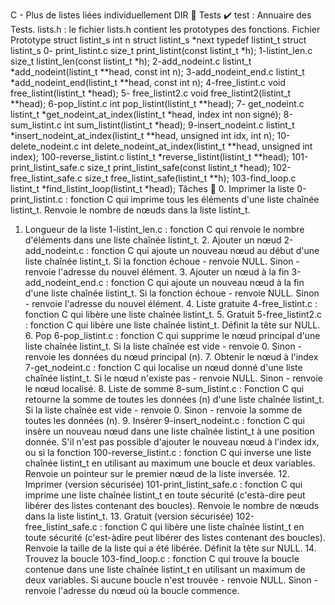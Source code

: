C - Plus de listes liées individuellement DIR 📁 Tests ✔️ test : Annuaire des Tests.
lists.h : le fichier lists.h contient les prototypes des fonctions.
Fichier Prototype struct listint_s int n struct listint_s *next typedef listint_t struct listint_s 0-
print_listint.c size_t print_listint(const listint_t *h); 1-listint_len.c size_t listint_len(const listint_t *h);
2-add_nodeint.c listint_t *add_nodeint(listint_t **head, const int n); 3-add_nodeint_end.c listint_t
*add_nodeint_end(listint_t **head, const int n); 4-free_listint.c void free_listint(listint_t *head); 5-
free_listint2.c void free_listint2(listint_t **head); 6-pop_listint.c int pop_listint(listint_t **head); 7-
get_nodeint.c listint_t *get_nodeint_at_index(listint_t *head, index int non signé); 8-sum_listint.c
int sum_listint(listint_t *head); 9-insert_nodeint.c listint_t *insert_nodeint_at_index(listint_t **head,
unsigned int idx, int n); 10-delete_nodeint.c int delete_nodeint_at_index(listint_t **head, unsigned
int index); 100-reverse_listint.c listint_t *reverse_listint(listint_t **head); 101-print_listint_safe.c
size_t print_listint_safe(const listint_t *head); 102-free_listint_safe.c size_t
free_listint_safe(listint_t **h); 103-find_loop.c listint_t *find_listint_loop(listint_t *head); Tâches 📃
0. Imprimer la liste
0-print_listint.c : fonction C qui imprime tous les éléments d'une liste chaînée listint_t. Renvoie le
nombre de nœuds dans la liste listint_t.
1. Longueur de la liste
1-listint_len.c : fonction C qui renvoie le nombre d'éléments dans une liste chaînée listint_t. 2.
Ajouter un nœud
2-add_nodeint.c : fonction C qui ajoute un nouveau nœud au début d'une liste chaînée listint_t. Si
la fonction échoue - renvoie NULL. Sinon - renvoie l'adresse du nouvel élément. 3. Ajouter un
nœud à la fin
3-add_nodeint_end.c : fonction C qui ajoute un nouveau nœud à la fin d'une liste chaînée listint_t.
Si la fonction échoue - renvoie NULL. Sinon - renvoie l'adresse du nouvel élément. 4. Liste
gratuite
4-free_listint.c : fonction C qui libère une liste chaînée listint_t. 5. Gratuit
5-free_listint2.c : fonction C qui libère une liste chaînée listint_t. Définit la tête sur NULL. 6. Pop
6-pop_listint.c : fonction C qui supprime le nœud principal d'une liste chaînée listint_t. Si la liste
chaînée est vide - renvoie 0. Sinon - renvoie les données du nœud principal (n). 7. Obtenir le
nœud à l'index
7-get_nodeint.c : fonction C qui localise un nœud donné d'une liste chaînée listint_t. Si le nœud
n'existe pas - renvoie NULL. Sinon - renvoie le nœud localisé. 8. Liste de somme
8-sum_listint.c : Fonction C qui retourne la somme de toutes les données (n) d'une liste chaînée
listint_t. Si la liste chaînée est vide - renvoie 0. Sinon - renvoie la somme de toutes les données
(n). 9. Insérer
9-insert_nodeint.c : fonction C qui insère un nouveau nœud dans une liste chaînée listint_t à une
position donnée. S'il n'est pas possible d'ajouter le nouveau nœud à l'index idx, ou si la fonction
100-reverse_listint.c : fonction C qui inverse une liste chaînée listint_t en utilisant au maximum
une boucle et deux variables. Renvoie un pointeur sur le premier nœud de la liste inversée. 12.
Imprimer (version sécurisée)
101-print_listint_safe.c : fonction C qui imprime une liste chaînée listint_t en toute sécurité (c'està-dire peut libérer des listes contenant des boucles). Renvoie le nombre de nœuds dans la liste
listint_t. 13. Gratuit (version sécurisée)
102-free_listint_safe.c : fonction C qui libère une liste chaînée listint_t en toute sécurité (c'est-àdire peut libérer des listes contenant des boucles). Renvoie la taille de la liste qui a été libérée.
Définit la tête sur NULL. 14. Trouvez la boucle
103-find_loop.c : fonction C qui trouve la boucle contenue dans une liste chaînée listint_t en
utilisant un maximum de deux variables. Si aucune boucle n'est trouvée - renvoie NULL. Sinon -
renvoie l'adresse du nœud où la boucle commence.


